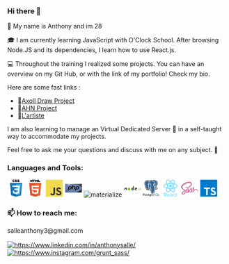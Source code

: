 ### Hi there 👋

:thought_balloon: My name is Anthony and im 28

:mortar_board: I am currently learning JavaScript with O'Clock School. After browsing Node.JS and its dependencies, I learn how to use React.js.

:computer: Throughout the training I realized some projects. You can have an overview on my Git Hub, or with the link of my portfolio! Check my bio.

Here are some fast links : 
- :rainbow:[Axoll Draw Project](http://www.salleanthony.fr:6525/)
- :paw_prints:[AHN Project](http://www.salleanthony.fr:6523/)
- :art:[L'artiste](http://www.salleanthony.fr:8082/)

I am also learning to manage an Virtual Dedicated Server :floppy_disk: in a self-taught way to accommodate my projects.

Feel free to ask me your questions and discuss with me on any subject. 💬

### Languages and Tools:
<p align="left">
<img src="https://raw.githubusercontent.com/devicons/devicon/master/icons/css3/css3-original-wordmark.svg" alt="css3" width="40" height="40"/>
<img src="https://raw.githubusercontent.com/devicons/devicon/master/icons/html5/html5-original-wordmark.svg" alt="html5" width="40" height="40"/>
<img src="https://raw.githubusercontent.com/devicons/devicon/master/icons/javascript/javascript-original.svg" alt="javascript" width="40" height="40"/> 
<img src="https://raw.githubusercontent.com/devicons/devicon/master/icons/php/php-original.svg" alt="php" width="40" height="40"/>
<img src="https://raw.githubusercontent.com/prplx/svg-logos/5585531d45d294869c4eaab4d7cf2e9c167710a9/svg/materialize.svg" alt="materialize" width="40" height="40"/>
<img src="https://raw.githubusercontent.com/devicons/devicon/master/icons/nodejs/nodejs-original-wordmark.svg" alt="nodejs" width="40" height="40"/>
<img src="https://raw.githubusercontent.com/devicons/devicon/master/icons/postgresql/postgresql-original-wordmark.svg" alt="postgresql" width="40" height="40"/>
<img src="https://raw.githubusercontent.com/devicons/devicon/master/icons/react/react-original-wordmark.svg" alt="react" width="40" height="40"/>
<img src="https://raw.githubusercontent.com/devicons/devicon/master/icons/sass/sass-original.svg" alt="sass" width="40" height="40"/>
<img src="https://raw.githubusercontent.com/devicons/devicon/master/icons/typescript/typescript-original.svg" alt="typescript" width="40" height="40"/>
</p>

### 📫 How to reach me: 
<p>salleanthony3@gmail.com</p>
<p>
<a href="https://linkedin.com/in/anthonysalle/" target="blank"><img align="center" src="https://raw.githubusercontent.com/rahuldkjain/github-profile-readme-generator/master/src/images/icons/Social/linked-in-alt.svg" alt="https://www.linkedin.com/in/anthonysalle/" height="30" width="40" /></a>
<a href="https://instagram.com/grunt_sass/" target="blank"><img align="center" src="https://raw.githubusercontent.com/rahuldkjain/github-profile-readme-generator/master/src/images/icons/Social/instagram.svg" alt="https://www.instagram.com/grunt_sass/" height="30" width="40" /></a>

